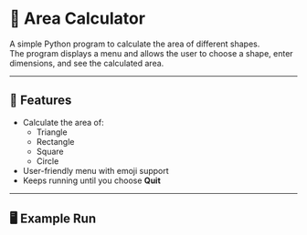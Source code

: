 # 📐 Area Calculator

A simple Python program to calculate the area of different shapes.  
The program displays a menu and allows the user to choose a shape, enter dimensions, and see the calculated area.

---

## 🚀 Features
- Calculate the area of:
  - Triangle
  - Rectangle
  - Square
  - Circle
- User-friendly menu with emoji support
- Keeps running until you choose **Quit**

---

## 🖥️ Example Run

